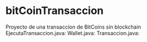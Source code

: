 # bitCoinTransaccion

Proyecto de una transaccion de BitCoins sin blockchain
EjecutaTransaccion.java:
Wallet.java: 
Transaccion.java:
